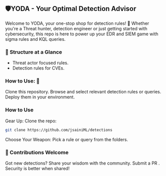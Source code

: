 ## 🛡️YODA - Your Optimal Detection Advisor
Welcome to YODA, your one-stop shop for detection rules! 🎉 Whether you're a Threat hunter, detection engineer or just getting started with cybersecurity, this repo is here to power up your EDR and SIEM game with sigma rules and KQL queries.


### 📂 Structure at a Glance
- Threat actor focused rules.
- Detection rules for CVEs.

### How to Use: 🎯 
Clone this repository.
Browse and select relevant detection rules or queries.
Deploy them in your environment.

### How to Use
Gear Up: Clone the repo:
```bash
git clone https://github.com/jsainiML/detections
```
Choose Your Weapon: Pick a rule or query from the folders.


### 🤝 Contributions Welcome
Got new detections? Share your wisdom with the community. Submit a PR . Security is better when shared!
